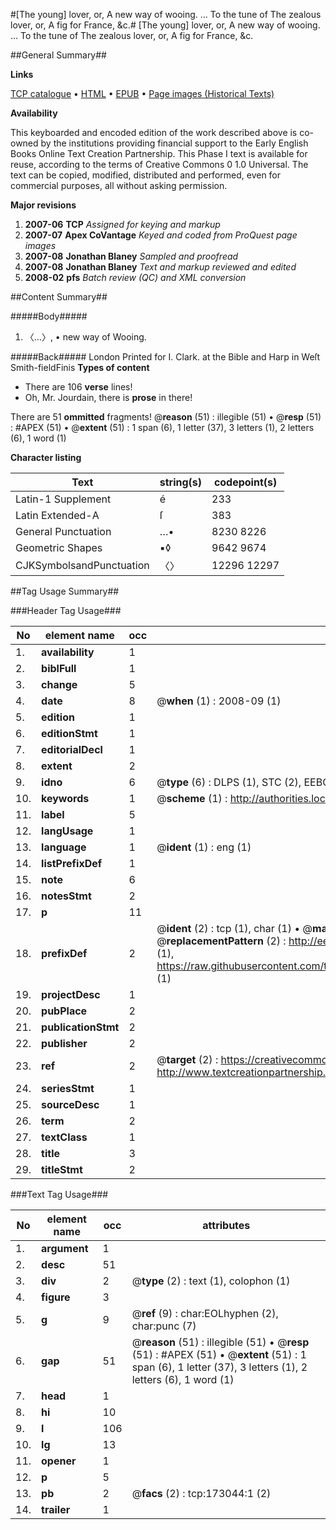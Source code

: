 #[The young] lover, or, A new way of wooing. ... To the tune of The zealous lover, or, A fig for France, &c.#
[The young] lover, or, A new way of wooing. ... To the tune of The zealous lover, or, A fig for France, &c.

##General Summary##

**Links**

[TCP catalogue](http://www.ota.ox.ac.uk/tcp/)  • 
[HTML](http://tei.it.ox.ac.uk/tcp/Texts-HTML/free/A97/A97240.html)  • 
[EPUB](http://tei.it.ox.ac.uk/tcp/Texts-EPUB/free/A97/A97240.epub) • 
[Page images (Historical Texts)](https://data.historicaltexts.jisc.ac.uk/view?pubId=eebo-47683589e&pageId=eebo-47683589e-173044-1)

**Availability**

This keyboarded and encoded edition of the
	       work described above is co-owned by the institutions
	       providing financial support to the Early English Books
	       Online Text Creation Partnership. This Phase I text is
	       available for reuse, according to the terms of Creative
	       Commons 0 1.0 Universal. The text can be copied,
	       modified, distributed and performed, even for
	       commercial purposes, all without asking permission.

**Major revisions**

1. __2007-06__ __TCP__ *Assigned for keying and markup*
1. __2007-07__ __Apex CoVantage__ *Keyed and coded from ProQuest page images*
1. __2007-08__ __Jonathan Blaney__ *Sampled and proofread*
1. __2007-08__ __Jonathan Blaney__ *Text and markup reviewed and edited*
1. __2008-02__ __pfs__ *Batch review (QC) and XML conversion*

##Content Summary##

#####Body#####

1. 〈…〉, • new way of Wooing.

#####Back#####
London Printed for I. Clark. at the Bible and Harp in Weſt Smith-fieldFinis
**Types of content**

  * There are 106 **verse** lines!
  * Oh, Mr. Jourdain, there is **prose** in there!

There are 51 **ommitted** fragments! 
 @__reason__ (51) : illegible (51)  •  @__resp__ (51) : #APEX (51)  •  @__extent__ (51) : 1 span (6), 1 letter (37), 3 letters (1), 2 letters (6), 1 word (1)

**Character listing**


|Text|string(s)|codepoint(s)|
|---|---|---|
|Latin-1 Supplement|é|233|
|Latin Extended-A|ſ|383|
|General Punctuation|…•|8230 8226|
|Geometric Shapes|▪◊|9642 9674|
|CJKSymbolsandPunctuation|〈〉|12296 12297|

##Tag Usage Summary##

###Header Tag Usage###

|No|element name|occ|attributes|
|---|---|---|---|
|1.|__availability__|1||
|2.|__biblFull__|1||
|3.|__change__|5||
|4.|__date__|8| @__when__ (1) : 2008-09 (1)|
|5.|__edition__|1||
|6.|__editionStmt__|1||
|7.|__editorialDecl__|1||
|8.|__extent__|2||
|9.|__idno__|6| @__type__ (6) : DLPS (1), STC (2), EEBO-CITATION (1), OCLC (1), VID (1)|
|10.|__keywords__|1| @__scheme__ (1) : http://authorities.loc.gov/ (1)|
|11.|__label__|5||
|12.|__langUsage__|1||
|13.|__language__|1| @__ident__ (1) : eng (1)|
|14.|__listPrefixDef__|1||
|15.|__note__|6||
|16.|__notesStmt__|2||
|17.|__p__|11||
|18.|__prefixDef__|2| @__ident__ (2) : tcp (1), char (1)  •  @__matchPattern__ (2) : ([0-9\-]+):([0-9IVX]+) (1), (.+) (1)  •  @__replacementPattern__ (2) : http://eebo.chadwyck.com/downloadtiff?vid=$1&page=$2 (1), https://raw.githubusercontent.com/textcreationpartnership/Texts/master/tcpchars.xml#$1 (1)|
|19.|__projectDesc__|1||
|20.|__pubPlace__|2||
|21.|__publicationStmt__|2||
|22.|__publisher__|2||
|23.|__ref__|2| @__target__ (2) : https://creativecommons.org/publicdomain/zero/1.0/ (1), http://www.textcreationpartnership.org/docs/. (1)|
|24.|__seriesStmt__|1||
|25.|__sourceDesc__|1||
|26.|__term__|2||
|27.|__textClass__|1||
|28.|__title__|3||
|29.|__titleStmt__|2||


###Text Tag Usage###

|No|element name|occ|attributes|
|---|---|---|---|
|1.|__argument__|1||
|2.|__desc__|51||
|3.|__div__|2| @__type__ (2) : text (1), colophon (1)|
|4.|__figure__|3||
|5.|__g__|9| @__ref__ (9) : char:EOLhyphen (2), char:punc (7)|
|6.|__gap__|51| @__reason__ (51) : illegible (51)  •  @__resp__ (51) : #APEX (51)  •  @__extent__ (51) : 1 span (6), 1 letter (37), 3 letters (1), 2 letters (6), 1 word (1)|
|7.|__head__|1||
|8.|__hi__|10||
|9.|__l__|106||
|10.|__lg__|13||
|11.|__opener__|1||
|12.|__p__|5||
|13.|__pb__|2| @__facs__ (2) : tcp:173044:1 (2)|
|14.|__trailer__|1||

